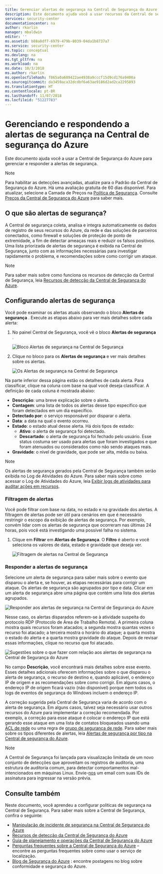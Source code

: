 ```yaml
---
title: Gerenciar alertas de segurança na Central de Segurança do Azure | Microsoft Docs
description: Este documento ajuda você a usar recursos da Central de segurança do Azure para gerenciar e responder a alertas de segurança.
services: security-center
documentationcenter: na
author: rkarlin
manager: mbaldwin
editor: ''
ms.assetid: b88a8df7-6979-479b-8039-04da1b8737a7
ms.service: security-center
ms.topic: conceptual
ms.devlang: na
ms.tgt_pltfrm: na
ms.workload: na
ms.date: 10/3/2018
ms.author: rkarlin
ms.openlocfilehash: f865a0a609422ae4938a9cccf15d9cd176a9400a
ms.sourcegitcommit: da3459aca32dcdbf6a63ae9186d2ad2ca2295893
ms.translationtype: HT
ms.contentlocale: pt-BR
ms.lasthandoff: 11/07/2018
ms.locfileid: "51227783"
---
```

# <a name="managing-and-responding-to-security-alerts-in-azure-security-center"></a>Gerenciando e respondendo a alertas de segurança na Central de segurança do Azure
Este documento ajuda você a usar a Central de Segurança do Azure para gerenciar e responder a alertas de segurança.

> [!NOTE]
> Para habilitar as detecções avançadas, atualize para o Padrão da Central de Segurança do Azure. Há uma avaliação gratuita de 60 dias disponível. Para atualizar, selecione a Camada de Preços na [Política de Segurança](security-center-policies.md). Consulte [Preços da Central de Segurança do Azure](security-center-pricing.md) para saber mais.
>
>

## <a name="what-are-security-alerts"></a>O que são alertas de segurança?
A Central de segurança coleta, analisa e integra automaticamente os dados de registro de seus recursos do Azure, da rede e das soluções de parceiros conectados, como firewall e soluções de proteção de ponto de extremidade, a fim de detectar ameaças reais e reduzir os falsos positivos. Uma lista priorizada de alertas de segurança é exibida na Central de Segurança, junto com as informações necessárias para investigar rapidamente o problema, e recomendações sobre como corrigir um ataque.


> [!NOTE]
> Para saber mais sobre como funciona os recursos de detecção da Central de Segurança, leia [Recursos de detecção da Central de Segurança do Azure](security-center-detection-capabilities.md).
>
>

## <a name="managing-security-alerts"></a>Configurando alertas de segurança
Você pode examinar os alertas atuais observando o bloco **Alertas de segurança** . Execute as etapas abaixo para ver mais detalhes sobre cada alerta:

1. No painel Central de Segurança, você vê o bloco **Alertas de segurança** .

    ![Bloco Alertas de segurança na Central de Segurança](./media/security-center-managing-and-responding-alerts/security-center-managing-and-responding-alerts-fig1-ga.png)

2. Clique no bloco para os **Alertas de segurança** e ver mais detalhes sobre os alertas.

   ![Os Alertas de segurança na Central de Segurança](./media/security-center-managing-and-responding-alerts/security-center-managing-and-responding-alerts-fig2-ga.png)

Na parte inferior dessa página estão os detalhes de cada alerta. Para classificar, clique na coluna com base na qual você deseja classificar. A definição de cada coluna é mostrada abaixo:

* **Descrição**: uma breve explicação sobre o alerta.
* **Contagem**: uma lista de todos os alertas desse tipo específico que foram detectados em um dia específico.
* **Detectado por**: o serviço responsável por disparar o alerta.
* **Data**: a data na qual o evento ocorreu.
* **Estado**: o estado atual desse alerta. Há dois tipos de estado:
  * **Ativo**: o alerta de segurança foi detectado.
  * **Descartado**: o alerta de segurança foi fechado pelo usuário. Esse status costuma ser usado para alertas que foram investigados e que foram atenuados ou considerados como não sendo ataques reais.
* **Gravidade**: o nível de gravidade, que pode ser alta, média ou baixa.

> [!NOTE]
> Os alertas de segurança gerados pela Central de Segurança também serão exibida no Log de Atividades do Azure. Para saber mais sobre como acessar o Log de Atividades do Azure, leia [Exibir logs de atividades para auditar ações em recursos](https://docs.microsoft.com/azure/azure-resource-manager/resource-group-audit).
>

### <a name="filtering-alerts"></a>Filtragem de alertas
Você pode filtrar com base na data, no estado e na gravidade dos alertas. A filtragem de alertas pode ser útil para cenários em que é necessário restringir o escopo da exibição de alertas de segurança. Por exemplo, convém lidar com os alertas de segurança que ocorreram nas últimas 24 horas, pois você está investigando uma possível falha no sistema.

1. Clique em **Filtrar** em **Alertas de Segurança**. O **Filtro** é aberto e você seleciona os valores de data, estado e gravidade que deseja ver.

    ![Filtragem de alertas na Central de Segurança](./media/security-center-managing-and-responding-alerts/security-center-managing-and-responding-alerts-fig3-2017.png)

### <a name="respond-to-security-alerts"></a>Responder a alertas de segurança
Selecione um alerta de segurança para saber mais sobre o evento que disparou o alerta e, se houver, as etapas necessárias para corrigir um ataque. Os alertas de segurança são agrupados por tipo e data. Clicar em um alerta de segurança abre uma página que contém uma lista dos alertas agrupados.

![Responder aos alertas de segurança na Central de Segurança do Azure](./media/security-center-managing-and-responding-alerts/security-center-managing-and-responding-alerts-fig5-ga.png)

Nesse caso, os alertas disparados referem-se à atividade suspeita do protocolo RDP (Protocolo de Área de Trabalho Remota). A primeira coluna mostra quais recursos foram atacados; a segunda mostra quantas vezes o recurso foi atacado; a terceira mostra o horário do ataque; a quarta mostra o estado do alerta e a quarta mostra gravidade do ataque. Depois de revisar essas informações, clique no recurso que foi atacado.

![Sugestões sobre o que fazer com relação aos alertas de segurança na Central de Segurança do Azure](./media/security-center-managing-and-responding-alerts/security-center-managing-and-responding-alerts-fig6-ga.png)

No campo **Descrição**, você encontrará mais detalhes sobre esse evento. Esses detalhes adicionais oferecem informações sobre o que disparou o alerta de segurança, o recurso de destino e, quando aplicável, o endereço IP de origem e as recomendações sobre como corrigir.  Em alguns casos, o endereço IP de origem ficará vazio (não disponível) porque nem todos os logs de eventos de segurança do Windows incluem o endereço IP.

A correção sugerida pela Central de Segurança varia de acordo com o alerta de segurança. Em alguns casos, talvez seja necessário usar outros recursos do Azure para implementar a correção recomendada. Por exemplo, a correção para esse ataque é colocar o endereço IP que está gerando esse ataque em uma lista de contatos bloqueados usando uma [ACL de rede](../virtual-network/virtual-networks-acl.md) ou uma regra de [grupo de segurança de rede](../virtual-network/security-overview.md#security-rules). Para saber mais sobre os tipos diferentes de alertas, leia [Alertas de segurança por tipo na Central de segurança do Azure](security-center-alerts-type.md).

> [!NOTE]
> A Central de Segurança foi lançada para visualização limitada de um novo conjunto de detecções que aproveitam os registros de auditoria, uma estrutura de auditoria comum, para detectar comportamentos mal-intencionados em máquinas Linux. Envie-[nos](mailto:ASC_linuxdetections@microsoft.com) um email com suas IDs de assinatura para ingressar na versão prévia.


## <a name="see-also"></a>Consulte também
Neste documento, você aprendeu a configurar políticas de segurança na Central de Segurança. Para saber mais sobre a Central de Segurança, confira o seguinte:

* [Manipulação de incidente de segurança na Central de Segurança do Azure](security-center-incident.md)
* [Recursos de detecção da Central de Segurança do Azure](security-center-detection-capabilities.md)
* [Guia de planejamento e operações da Central de Segurança do Azure](security-center-planning-and-operations-guide.md)
* [Perguntas frequentes sobre a Central de Segurança do Azure](security-center-faq.md) – encontre as perguntas frequentes sobre como usar o serviço de localização.
* [Blog de Segurança do Azure](https://blogs.msdn.com/b/azuresecurity/) : encontre postagens no blog sobre conformidade e segurança do Azure.
